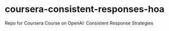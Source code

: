 # coursera-consistent-responses-hoa
Repo for Coursera Course on OpenAI: Consistent Response Strategies
